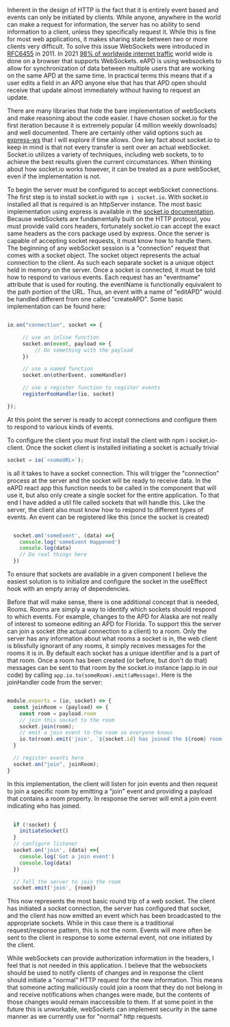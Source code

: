 Inherent in the design of HTTP is the fact that it is entirely event based and events can only be initiated by clients. While anyone, anywhere in the world can make a request for information, the server has no ability to send information to a client, unless they specifically request it.  While this is fine for most web applications, it makes sharing state between two or more clients very difficult.  To solve this issue WebSockets were introduced in [RFC6455](https://datatracker.ietf.org/doc/html/rfc6455) in 2011.  In 2021 [98% of worldwide internet traffic](https://caniuse.com/websockets) world wide is done on a browser that supports WebSockets.  eAPD is using websockets to allow for synchronization of data between multiple users that are working on the same APD at the same time.  In practical terms this means that if a user edits a field in an APD anyone else that has that APD open should receive that update almost immediately without having to request an update. 

There are many libraries that hide the bare implementation of webSockets and make reasoning about the code easier.  I have chosen socket.io for the first iteration because it is extremely popular (4 million weekly downloads) and well documented.  There are certainly other valid options such as [express-ws](https://www.npmjs.com/package/express-ws) that I will explore if time allows.  One key fact about socket.io to keep in mind is that not every transfer is sent over an actual webSocket.  Socket.io utilizes a variety of techniques, including web sockets, to to achieve the best results given the current circumstances.  When thinking about how socket.io works however, it can be treated as a pure webSocket, even if the implementation is not.

To begin the server must be configured to accept webSocket connections.  The first step is to install socket.io with `npm i socket.io`.  With socket.io installed all that is required is an httpServer instance.  The most basic implementation using express is available in the [socket.io documentation](https://socket.io/docs/v4/server-initialization/#With-Express).  Because webSockets are fundamentally built on the HTTP protocol, you must provide valid cors headers, fortunately socket.io can accept the exact same headers as the cors package used by express.  Once the server is capable of accepting socket requests, it must know how to handle them.  The beginning of any webSocket session is a "connection" request that comes with a socket object.  The socket object represents the actual connection to the client.  As such each separate socket is a unique object held in memory on the server.  Once a socket is connected, it must be told how to respond to various events.  Each request has an "eventname" attribute that is used for routing.  the eventName is functionally equivalent to the path portion of the URL.  Thus, an event with a name of "editAPD" would be handled different from one called "createAPD".  Some basic implementation can be found here:

```javascript

io.on("connection", socket => { 

     // use an inline function
     socket.on(event, payload => {
         // Do something with the payload 
     })

     // use a named function
     socket.on(otherEvent, someHandler)

     // use a register function to register events
     registerFooHandler(io, socket)

});
```
At this point the server is ready to accept connections and configure them to respond to various kinds of events.

To configure the client you must first install the client with npm i socket.io-client.  Once the socket client is installed initiating a socket is actually trivial 
``` javascript
socket = io(`<someURL>`);
```
is all it takes to have a socket connection.  This will trigger the "connection" process at the server and the socket will be ready to receive data.  In the eAPD react app this function needs to be called in the component that will use it, but also only create a single socket for the entire application.  To that end I have added a util file called sockets that will handle this.  Like the server, the client also must know how to respond to different types of events.  An event can be registered like this (once the socket is created)

``` javascript

  socket.on('someEvent', (data) =>{
    console.log('someEvent Happened')
    console.log(data)
    // Do real things here
  })

```
To ensure that sockets are available in a given component I believe the easiest solution is to initialize and configure the socket in the useEffect hook with an empty array of dependencies.  

Before that will make sense, there is one additional concept that is needed, Rooms.  Rooms are simply a way to identify which sockets should respond to which events.  For example, changes to the APD for Alaska are not really of interest to someone editing an APD for Florida.  To support this the server can join a socket (the actual connection to a client) to a room.  Only the server has any information about what rooms a socket is in, the web client is blissfully ignorant of any rooms, it simply receives messages for the rooms it is in.  By default each socket has a unique identifier and is a part of that room.  Once a room has been created (or before, but don't do that) messages can be sent to that room by the socket.io instance (app.io in our code) by calling `app.io.to(someRoom).emit(aMessage)`. Here is the joinHandler code from the server:

``` javascript

module.exports = (io, socket) => {
  const joinRoom = (payload) => {
    const room = payload.room
    // join this socket to the room
    socket.join(room);
    // emit a join event to the room so everyone knows
    io.to(room).emit('join', `${socket.id} has joined the ${room} room`)
  }

  // register events here
  socket.on("join", joinRoom);
}
```
In this implementation, the client will listen for join events and then request to join a specific room by emitting a "join" event and providing a payload that contains a room property.  In response the server will emit a join event indicating who has joined.

``` javascript
  
  if (!socket) {
    initiateSocket()
  }
  // configure listener
  socket.on('join', (data) =>{
    console.log('Got a join event')
    console.log(data)
  })

  // Tell the server to join the room
  socket.emit('join', {room})
```

This now represents the most basic round trip of a web socket.  The client has initiated a socket connection, the server has configured that socket, and the client has now emitted an event which has been broadcasted to the appropriate sockets.  While in this case there is a traditional request/response pattern, this is not the norm.  Events will more often be sent to the client in response to some external event, not one initiated by the client.

While webSockets can provide authorization information in the headers, I feel that is not needed in this application.  I believe that the websockets should be used to notify clients of changes and in response the client should initiate a "normal" HTTP request for the new information.  This means that someone acting maliciously could join a room that they do not belong in and receive notifications when changes were made, but the contents of those changes would remain inaccessible to them.  If at some point in the future this is unworkable, webSockets can implement security in the same manner as we currently use for "normal" http requests.
